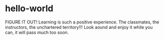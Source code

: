 # hello-world
FIGURE IT OUT!
Learning is such a positive experience.  The classmates, the instructors, the unchartered territory!!!  Look aound and enjoy it while you can, it will pass much too soon.  
